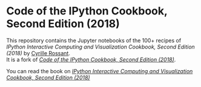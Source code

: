 # Code of the IPython Cookbook, Second Edition (2018)

This repository contains the Jupyter notebooks of the 100+ recipes of *IPython Interactive Computing and Visualization Cookbook, Second Edition (2018)* by [Cyrille Rossant](http://cyrille.rossant.net).  
It is a fork of [*Code of the IPython Cookbook, Second Edition (2018)*](https://github.com/ipython-books/cookbook-2nd-code).

You can read the book on [*IPython Interactive Computing and Visualization Cookbook, Second Edition (2018)*](https://github.com/ipython-books/cookbook-2nd)
